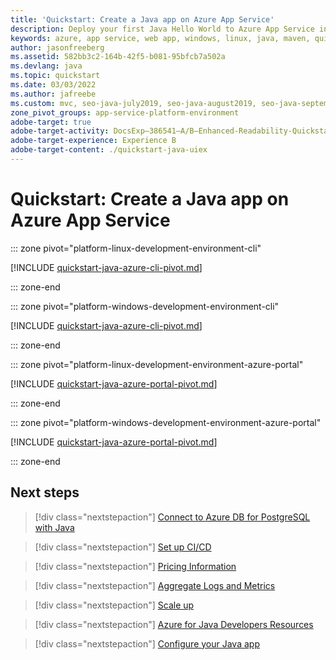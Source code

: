 ```yaml
---
title: 'Quickstart: Create a Java app on Azure App Service'
description: Deploy your first Java Hello World to Azure App Service in minutes. The Azure Web App Plugin for Maven makes it convenient to deploy Java apps.
keywords: azure, app service, web app, windows, linux, java, maven, quickstart
author: jasonfreeberg
ms.assetid: 582bb3c2-164b-42f5-b081-95bfcb7a502a
ms.devlang: java
ms.topic: quickstart
ms.date: 03/03/2022
ms.author: jafreebe
ms.custom: mvc, seo-java-july2019, seo-java-august2019, seo-java-september2019, mode-other, devdivchpfy22
zone_pivot_groups: app-service-platform-environment
adobe-target: true
adobe-target-activity: DocsExp–386541–A/B–Enhanced-Readability-Quickstarts–2.19.2021
adobe-target-experience: Experience B
adobe-target-content: ./quickstart-java-uiex
---
```


# Quickstart: Create a Java app on Azure App Service


::: zone pivot="platform-linux-development-environment-cli"

[!INCLUDE [quickstart-java-azure-cli-pivot.md](./includes/quickstart-java/quickstart-java-linux-azure-cli-pivot.md)]

::: zone-end

::: zone pivot="platform-windows-development-environment-cli"

[!INCLUDE [quickstart-java-azure-cli-pivot.md](./includes/quickstart-java/quickstart-java-windows-azure-cli-pivot.md)]

::: zone-end

::: zone pivot="platform-linux-development-environment-azure-portal"

[!INCLUDE [quickstart-java-azure-portal-pivot.md](./includes/quickstart-java/quickstart-java-linux-azure-portal-pivot.md)]

::: zone-end

::: zone pivot="platform-windows-development-environment-azure-portal"

[!INCLUDE [quickstart-java-azure-portal-pivot.md](./includes/quickstart-java/quickstart-java-windows-azure-portal-pivot.md)]

::: zone-end

## Next steps

> [!div class="nextstepaction"]
> [Connect to Azure DB for PostgreSQL with Java](../postgresql/connect-java.md)

> [!div class="nextstepaction"]
> [Set up CI/CD](deploy-continuous-deployment.md)

> [!div class="nextstepaction"]
> [Pricing Information](https://azure.microsoft.com/pricing/details/app-service/linux/)

> [!div class="nextstepaction"]
> [Aggregate Logs and Metrics](troubleshoot-diagnostic-logs.md)

> [!div class="nextstepaction"]
> [Scale up](manage-scale-up.md)

> [!div class="nextstepaction"]
> [Azure for Java Developers Resources](/java/azure/)

> [!div class="nextstepaction"]
> [Configure your Java app](configure-language-java.md)
